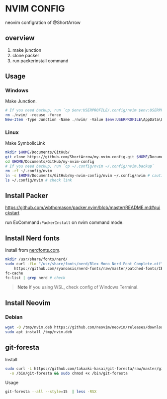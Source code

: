 # NVIM CONFIG

neovim configration of @ShortArrow

## overview

1. make junction
2. clone packer
3. run packerinstall command

## Usage

### Windows

Make Junction.

```powershell
# If you need backup, run `cp $env:USERPROFILE/.config/nvim $env:USERPROFILE/.config/nvim.backup`
rm ./nvim/ -recuse -force
New-Item -Type Junction -Name ./nvim/ -Value $env:USERPROFILE\AppData\Local\nvim\
```

### Linux

Make SymbolicLink

```bash
mkdir $HOME/Documents/GitHub/
git clone https://github.com/ShortArrow/my-nvim-config.git $HOME/Documents/GitHub/my-nvim-config
cd $HOME/Documents/GitHub/my-nvim-config
# If you need backup, run `cp ~/.config/nvim ~/.config/nvim.backup`
rm -rf ~/.config/nvim
ln -s $HOME/Documents/GitHub/my-nvim-config/nvim ~/.config/nvim # caution! Don't needs slash at last.
ls ~/.config/nvim # check link
```

## Install Packer

https://github.com/wbthomason/packer.nvim/blob/master/README.md#quickstart

run ExCommand`:PackerInstall` on nvim command mode.

## Install Nerd fonts

Install from [nerdfonts.com](https://www.nerdfonts.com/).

```bash
mkdir /usr/share/fonts/nerd/
sudo curl -fLo "/usr/share/fonts/nerd/Blex Mono Nerd Font Complete.otf" \
    https://github.com/ryanoasis/nerd-fonts/raw/master/patched-fonts/IBMPlexMono/Mono/complete/Blex%20Mono%20Nerd%20Font%20Complete.ttf
fc-cache
fc-list | grep nerd # check
```

> **Note**
> If you using WSL, check config of Windows Terminal.

## Install Neovim

### Debian

```bash
wget -O /tmp/nvim.deb https://github.com/neovim/neovim/releases/download/v0.7.0/nvim-linux64.deb
sudo apt install /tmp/nvim.deb
```

## git-foresta

Install

```bash
sudo curl -L https://github.com/takaaki-kasai/git-foresta/raw/master/git-foresta \
  -o /bin/git-foresta && sudo chmod +x /bin/git-foresta
```

Usage

```bash
git-foresta --all --style=15  | less -RSX
```
